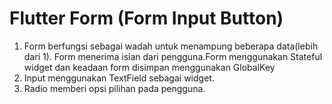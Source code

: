# Flutter Form (Form Input Button)

1. Form berfungsi sebagai wadah untuk menampung beberapa data(lebih dari 1). Form menerima isian dari pengguna.Form menggunakan Stateful widget dan keadaan form disimpan menggunakan GlobalKey<FormState>
2. Input menggunakan TextField sebagai widget.
3. Radio memberi opsi pilihan pada pengguna.